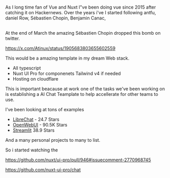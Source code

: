 # 



As I long time fan of Vue and Nuxt  I"ve been doing vue since 2015 after catching it on Hackernews. Over the years i've I started following antfu, daniel Row, Sébastien Chopin, Benjamin Canac, 
## 
At the end of March the amazing Sébastien Chopin dropped this bomb on twitter.

https://x.com/Atinux/status/1905683803655602559


This would be a amazing template in my dream Web stack. 

- All typescript
- Nuxt UI Pro for componenets
     Tailwind v4 if needed
- Hosting on cloudflare

This is important beacause at work one of the tasks we've been working on is establishing a AI Chat Teamplate to help accellerate for other teams to use.

I've been looking at tons of examples
- [LibreChat](https://github.com/danny-avila/LibreChat) - 24.7 Stars
- [OpenWebUI](https://github.com/open-webui/open-webui) - 90.5K Stars
- [Streamlit](https://streamlit.io/) 38.9 Stars

And a many personal projects to many to list. 


So i started watching the 

https://github.com/nuxt/ui-pro/pull/946#issuecomment-2770968745



https://github.com/nuxt-ui-pro/chat

